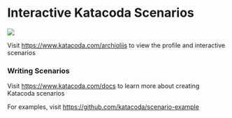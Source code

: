 # Interactive Katacoda Scenarios

[![](http://shields.katacoda.com/katacoda/archioliis/count.svg)](https://www.katacoda.com/archioliis "Get your profile on Katacoda.com")

Visit https://www.katacoda.com/archioliis to view the profile and interactive scenarios

### Writing Scenarios
Visit https://www.katacoda.com/docs to learn more about creating Katacoda scenarios

For examples, visit https://github.com/katacoda/scenario-example
